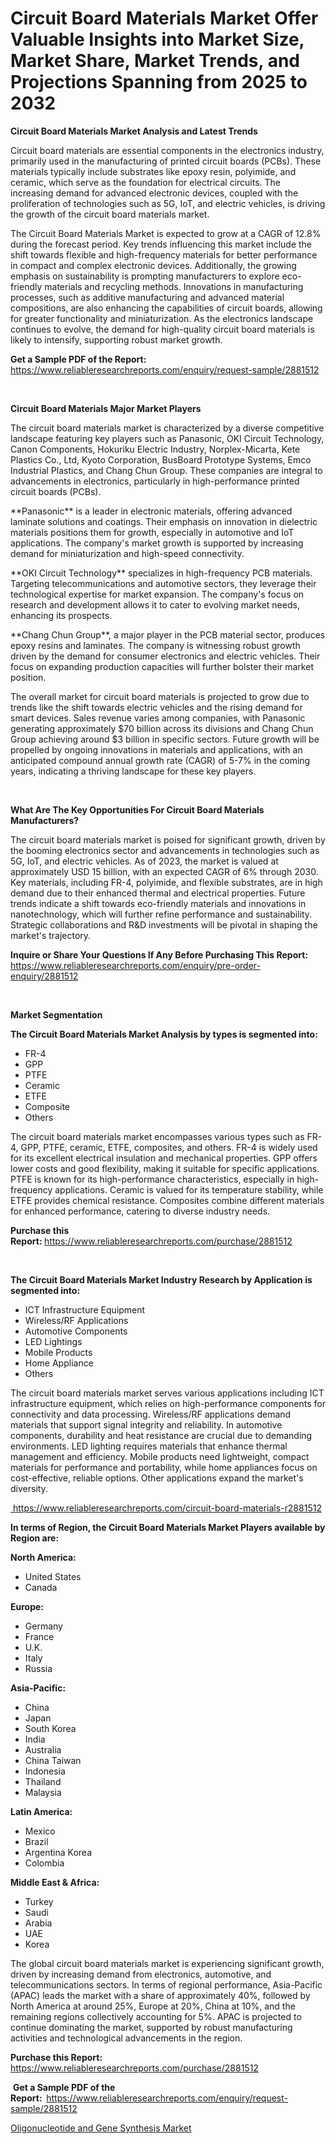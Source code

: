 <p><h1>Circuit Board Materials Market Offer Valuable Insights into Market Size, Market Share, Market Trends, and Projections Spanning from 2025 to 2032</h1></p><p><strong>Circuit Board Materials Market Analysis and Latest Trends</strong></p>
<p><p>Circuit board materials are essential components in the electronics industry, primarily used in the manufacturing of printed circuit boards (PCBs). These materials typically include substrates like epoxy resin, polyimide, and ceramic, which serve as the foundation for electrical circuits. The increasing demand for advanced electronic devices, coupled with the proliferation of technologies such as 5G, IoT, and electric vehicles, is driving the growth of the circuit board materials market.</p><p>The Circuit Board Materials Market is expected to grow at a CAGR of 12.8% during the forecast period. Key trends influencing this market include the shift towards flexible and high-frequency materials for better performance in compact and complex electronic devices. Additionally, the growing emphasis on sustainability is prompting manufacturers to explore eco-friendly materials and recycling methods. Innovations in manufacturing processes, such as additive manufacturing and advanced material compositions, are also enhancing the capabilities of circuit boards, allowing for greater functionality and miniaturization. As the electronics landscape continues to evolve, the demand for high-quality circuit board materials is likely to intensify, supporting robust market growth.</p></p>
<p><strong>Get a Sample PDF of the Report:&nbsp;</strong> <a href="https://www.reliableresearchreports.com/enquiry/request-sample/2881512?utm_campaign=3319&utm_medium=2&utm_source=Github&utm_content=ia&utm_term=12032025&utm_id=circuit-board-materials">https://www.reliableresearchreports.com/enquiry/request-sample/2881512</a></p>
<p>&nbsp;</p>
<p><strong>Circuit Board Materials Major Market Players</strong></p>
<p><p>The circuit board materials market is characterized by a diverse competitive landscape featuring key players such as Panasonic, OKI Circuit Technology, Canon Components, Hokuriku Electric Industry, Norplex-Micarta, Kete Plastics Co., Ltd, Kyoto Corporation, BusBoard Prototype Systems, Emco Industrial Plastics, and Chang Chun Group. These companies are integral to advancements in electronics, particularly in high-performance printed circuit boards (PCBs).</p><p>**Panasonic** is a leader in electronic materials, offering advanced laminate solutions and coatings. Their emphasis on innovation in dielectric materials positions them for growth, especially in automotive and IoT applications. The company's market growth is supported by increasing demand for miniaturization and high-speed connectivity.</p><p>**OKI Circuit Technology** specializes in high-frequency PCB materials. Targeting telecommunications and automotive sectors, they leverage their technological expertise for market expansion. The company's focus on research and development allows it to cater to evolving market needs, enhancing its prospects.</p><p>**Chang Chun Group**, a major player in the PCB material sector, produces epoxy resins and laminates. The company is witnessing robust growth driven by the demand for consumer electronics and electric vehicles. Their focus on expanding production capacities will further bolster their market position.</p><p>The overall market for circuit board materials is projected to grow due to trends like the shift towards electric vehicles and the rising demand for smart devices. Sales revenue varies among companies, with Panasonic generating approximately $70 billion across its divisions and Chang Chun Group achieving around $3 billion in specific sectors. Future growth will be propelled by ongoing innovations in materials and applications, with an anticipated compound annual growth rate (CAGR) of 5-7% in the coming years, indicating a thriving landscape for these key players.</p></p>
<p>&nbsp;</p>
<p><strong>What Are The Key Opportunities For Circuit Board Materials Manufacturers?</strong></p>
<p><p>The circuit board materials market is poised for significant growth, driven by the booming electronics sector and advancements in technologies such as 5G, IoT, and electric vehicles. As of 2023, the market is valued at approximately USD 15 billion, with an expected CAGR of 6% through 2030. Key materials, including FR-4, polyimide, and flexible substrates, are in high demand due to their enhanced thermal and electrical properties. Future trends indicate a shift towards eco-friendly materials and innovations in nanotechnology, which will further refine performance and sustainability. Strategic collaborations and R&D investments will be pivotal in shaping the market's trajectory.</p></p>
<p><strong>Inquire or Share Your Questions If Any Before Purchasing This Report:</strong> <a href="https://www.reliableresearchreports.com/enquiry/pre-order-enquiry/2881512?utm_campaign=3319&utm_medium=2&utm_source=Github&utm_content=ia&utm_term=12032025&utm_id=circuit-board-materials">https://www.reliableresearchreports.com/enquiry/pre-order-enquiry/2881512</a></p>
<p>&nbsp;</p>
<p><strong>Market Segmentation</strong></p>
<p><strong>The Circuit Board Materials Market Analysis by types is segmented into:</strong></p>
<p><ul><li>FR-4</li><li>GPP</li><li>PTFE</li><li>Ceramic</li><li>ETFE</li><li>Composite</li><li>Others</li></ul></p>
<p><p>The circuit board materials market encompasses various types such as FR-4, GPP, PTFE, ceramic, ETFE, composites, and others. FR-4 is widely used for its excellent electrical insulation and mechanical properties. GPP offers lower costs and good flexibility, making it suitable for specific applications. PTFE is known for its high-performance characteristics, especially in high-frequency applications. Ceramic is valued for its temperature stability, while ETFE provides chemical resistance. Composites combine different materials for enhanced performance, catering to diverse industry needs.</p></p>
<p><strong>Purchase this Report:&nbsp;</strong><a href="https://www.reliableresearchreports.com/purchase/2881512?utm_campaign=3319&utm_medium=2&utm_source=Github&utm_content=ia&utm_term=12032025&utm_id=circuit-board-materials">https://www.reliableresearchreports.com/purchase/2881512</a></p>
<p>&nbsp;</p>
<p><strong>The Circuit Board Materials Market Industry Research by Application is segmented into:</strong></p>
<p><ul><li>ICT Infrastructure Equipment</li><li>Wireless/RF Applications</li><li>Automotive Components</li><li>LED Lightings</li><li>Mobile Products</li><li>Home Appliance</li><li>Others</li></ul></p>
<p><p>The circuit board materials market serves various applications including ICT infrastructure equipment, which relies on high-performance components for connectivity and data processing. Wireless/RF applications demand materials that support signal integrity and reliability. In automotive components, durability and heat resistance are crucial due to demanding environments. LED lighting requires materials that enhance thermal management and efficiency. Mobile products need lightweight, compact materials for performance and portability, while home appliances focus on cost-effective, reliable options. Other applications expand the market's diversity.</p></p>
<p><a href="https://www.reliableresearchreports.com/circuit-board-materials-r2881512?utm_campaign=3319&utm_medium=2&utm_source=Github&utm_content=ia&utm_term=12032025&utm_id=circuit-board-materials">&nbsp;https://www.reliableresearchreports.com/circuit-board-materials-r2881512</a></p>
<p><strong>In terms of Region, the Circuit Board Materials Market Players available by Region are:</strong></p>
<p>
    <p> <strong> North America: </strong>
        <ul>
            <li>United States</li>
            <li>Canada</li>
        </ul>
        </p> 
    <p> <strong> Europe: </strong>
        <ul>
            <li>Germany</li>
            <li>France</li>
            <li>U.K.</li>
            <li>Italy</li>
            <li>Russia</li>
        </ul>
        </p> 
    <p> <strong> Asia-Pacific: </strong>
        <ul>
            <li>China</li>
            <li>Japan</li>
            <li>South Korea</li>
            <li>India</li>
            <li>Australia</li>
            <li>China Taiwan</li>
            <li>Indonesia</li>
            <li>Thailand</li>
            <li>Malaysia</li>
        </ul>
        </p> 
    <p> <strong> Latin America: </strong>
        <ul>
            <li>Mexico</li>
            <li>Brazil</li>
            <li>Argentina Korea</li>
            <li>Colombia</li>
        </ul>
        </p> 
    <p> <strong> Middle East & Africa: </strong>
        <ul>
            <li>Turkey</li>
            <li>Saudi</li>
            <li>Arabia</li>
            <li>UAE</li>
            <li>Korea</li>
        </ul>
    </p>
    </p>
<p><p>The global circuit board materials market is experiencing significant growth, driven by increasing demand from electronics, automotive, and telecommunications sectors. In terms of regional performance, Asia-Pacific (APAC) leads the market with a share of approximately 40%, followed by North America at around 25%, Europe at 20%, China at 10%, and the remaining regions collectively accounting for 5%. APAC is projected to continue dominating the market, supported by robust manufacturing activities and technological advancements in the region.</p></p>
<p><strong>Purchase this Report: </strong><a href="https://www.reliableresearchreports.com/purchase/2881512?utm_campaign=3319&utm_medium=2&utm_source=Github&utm_content=ia&utm_term=12032025&utm_id=circuit-board-materials">https://www.reliableresearchreports.com/purchase/2881512</a></p>
<p>&nbsp;<strong>Get a Sample PDF of the Report:&nbsp;&nbsp;</strong><a href="https://www.reliableresearchreports.com/enquiry/request-sample/2881512?utm_campaign=3319&utm_medium=2&utm_source=Github&utm_content=ia&utm_term=12032025&utm_id=circuit-board-materials">https://www.reliableresearchreports.com/enquiry/request-sample/2881512</a></p>
<p><strong></strong></p>
<p><p><a href="https://github.com/kaddahblejc/Market-Research-Report-List-1/blob/main/oligonucleotide-and-gene-synthesis-market.md?utm_campaign=3319&utm_medium=2&utm_source=Github&utm_content=ia&utm_term=12032025&utm_id=circuit-board-materials">Oligonucleotide and Gene Synthesis Market</a></p></p>
